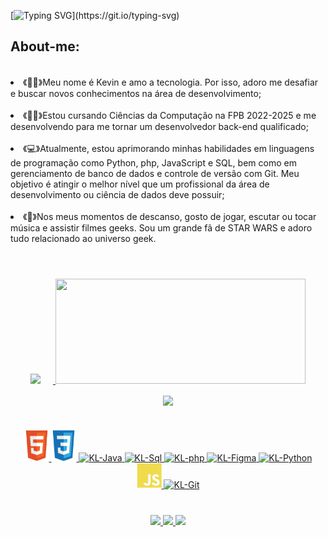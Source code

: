 
[![Typing SVG](https://readme-typing-svg.herokuapp.com/?color=56BCDA&size=32&center=true&vCenter=true&width=1000&lines=Hello+there+👋!;+Im+Kevin!;Welcome+to+my+github+profile!)](https://git.io/typing-svg)



<h2> About-me: </h2><br>
<li> 《👨‍💻》Meu nome é Kevin e amo a tecnologia. Por isso, adoro me desafiar e buscar novos conhecimentos na área de desenvolvimento; </li><br>
<li> 《👨‍🎓》Estou cursando Ciências da Computação na FPB 2022-2025 e me desenvolvendo para me tornar um desenvolvedor back-end qualificado; </li><br>
<li> 《💻》Atualmente, estou aprimorando minhas habilidades em linguagens de programação como Python, php, JavaScript e SQL, bem como em gerenciamento de banco de dados e controle de versão com Git. Meu objetivo é atingir o melhor nível que um profissional da área de desenvolvimento ou ciência de dados deve possuir; </li><br>
<li> 《🖖》Nos meus momentos de descanso, gosto de jogar, escutar ou tocar música e assistir filmes geeks. Sou um grande fã de STAR WARS e adoro tudo relacionado ao universo geek. </li><br>

<h1> </h1>
<div>
  <a href="https://github.com/KevinL284">
<p align="center">
  <img width="400" src="https://github-readme-stats.vercel.app/api?username=KevinL284&count_private=true&show_icons=true&theme=react" style="margin-right: 20px;"/>
  <img width="400" height="168em" src="https://github-readme-stats.vercel.app/api/top-langs/?username=KevinL284&layout=compact&langs_count=7&theme=react"/>
</p>
    <p align="center"><img align="center" src="https://profile-counter.glitch.me/{KevinL284}/count.svg" /></p> 
  </div>


<h1> </h1>
<p align="center">
  <img alt="KL-HTML" height="50" width="40" src="https://raw.githubusercontent.com/devicons/devicon/master/icons/html5/html5-original.svg">
  <img alt="KL-CSS" height="50" width="40" src="https://raw.githubusercontent.com/devicons/devicon/master/icons/css3/css3-original.svg">
  <img alt="KL-Java" height="50" src="https://cdn.jsdelivr.net/gh/devicons/devicon/icons/java/java-original-wordmark.svg">
  <img alt="KL-Sql" height="80" width="60" src="https://cdn.jsdelivr.net/gh/devicons/devicon/icons/mysql/mysql-original-wordmark.svg">
  <img alt="KL-php" height="60" width="40" src="https://cdn.jsdelivr.net/gh/devicons/devicon/icons/php/php-original.svg" />
  <img alt="KL-Figma" height="50" width="40" src="https://cdn.jsdelivr.net/gh/devicons/devicon/icons/figma/figma-original.svg"/>
  <img alt="KL-Python" height="40" width="50" src="https://cdn.jsdelivr.net/gh/devicons/devicon/icons/python/python-original-wordmark.svg" /> 
  <img alt="KL-Js" height="40" width="40" src="https://raw.githubusercontent.com/devicons/devicon/master/icons/javascript/javascript-plain.svg">
  <img alt="KL-Git" height="50" width="40" src="https://cdn.jsdelivr.net/gh/devicons/devicon/icons/git/git-original.svg" />
</p>

<h1> </h1>
<p align="center">
 <a href="mailto:kevin.lucas284sz@gmail.com" target="_blank">
   <img src="https://img.shields.io/badge/Gmail-D14836?style=for-the-badge&logo=gmail&logoColor=white" target="_blank">
 </a>
 <a href="https://www.linkedin.com/in/kevin-souza-471791236/" target="_blank">
   <img src="https://img.shields.io/badge/-LinkedIn-%230077B5?style=for-the-badge&logo=linkedin&logoColor=white" target="_blank">
 </a>
 <a href="https://www.instagram.com/kevin.l284/?hl=pt-br" target="_blank"><img src="https://img.shields.io/badge/-Instagram-%23E4405F?style=for-the-badge&logo=instagram&logoColor=white" target="_blank">
 </a>
</p>


